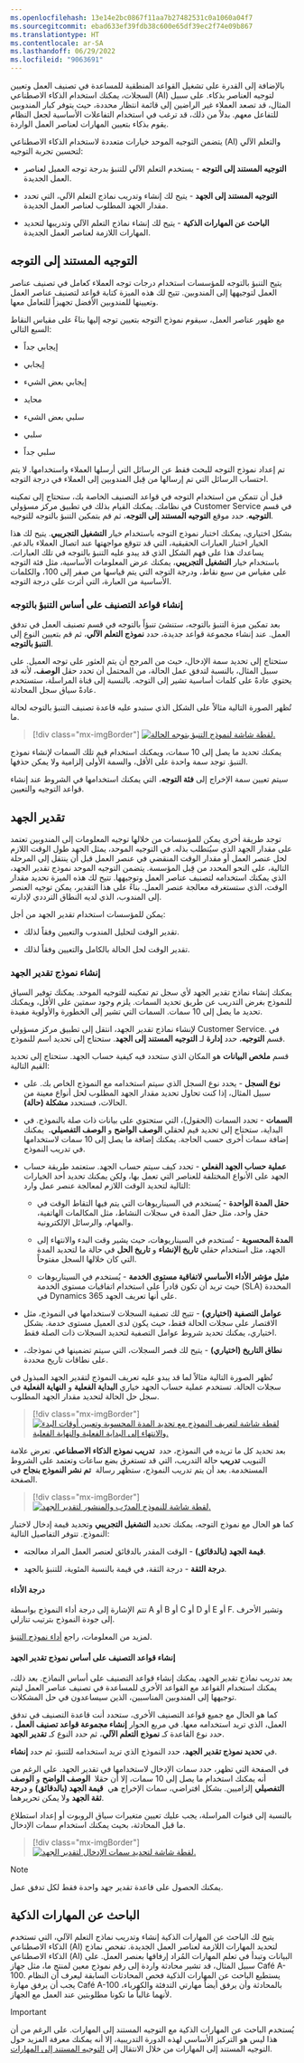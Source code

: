 ```yaml
---
ms.openlocfilehash: 13e14e2bc0867f11aa7b27482531c0a1060a04f7
ms.sourcegitcommit: ebad633ef39fdb38c600e65df39ec2f74e09b867
ms.translationtype: HT
ms.contentlocale: ar-SA
ms.lasthandoff: 06/29/2022
ms.locfileid: "9063691"
---
```

بالإضافة إلى القدرة على تشغيل القواعد المنطقية للمساعدة في تصنيف العمل وتعيين السجلات، يمكنك استخدام الذكاء الاصطناعي (AI) لتوجيه العناصر بذكاء. على سبيل المثال، قد تصعد العملاء غير الراضين إلى قائمة انتظار محددة، حيث يتوفر كبار المندوبين للتفاعل معهم. بدلاً من ذلك، قد ترغب في استخدام التفاعلات الأساسية لجعل النظام يقوم بذكاء بتعيين المهارات لعناصر العمل الواردة.

يتضمن التوجيه الموحد خيارات متعددة لاستخدام الذكاء الاصطناعي (AI) والتعلم الآلي لتحسين تجربة التوجيه:

- **التوجيه المستند إلى التوجه‬** - يستخدم التعلم الآلي للتنبؤ بدرجة توجه العميل لعناصر العمل الجديدة.

- **التوجيه المستند إلى الجهد‬** - يتيح لك إنشاء وتدريب نماذج التعلم الآلي، التي تحدد مقدار الجهد المطلوب لعناصر العمل الجديدة.

- **الباحث عن المهارات الذكية‬** - يتيح لك إنشاء نماذج التعلم الآلي وتدريبها لتحديد المهارات اللازمة لعناصر العمل الجديدة.

## <a name="sentiment-based-routing"></a>التوجيه المستند إلى التوجه

يتيح التنبؤ بالتوجه‬ للمؤسسات استخدام درجات توجه العملاء كعامل في تصنيف عناصر العمل لتوجيهها إلى المندوبين. تتيح لك هذه الميزة كتابة قواعد لتصنيف عناصر العمل وتعيينها للمندوبين الأفضل تجهيزاً للتعامل معها.

مع ظهور عناصر العمل، سيقوم نموذج التوجه بتعيين توجه إليها بناءً على مقياس النقاط السبع التالي:

- إيجابي جداً

- إيجابي

- إيجابي بعض الشيء

- محايد

- سلبي بعض الشيء

- سلبي

- سلبي جداً

تم إعداد نموذج التوجه للبحث فقط عن الرسائل التي أرسلها العملاء واستخدامها. لا يتم احتساب الرسائل التي تم إرسالها من قِبل المندوبين إلى العملاء في درجة التوجه.

قبل أن تتمكن من استخدام التوجه في قواعد التصنيف الخاصة بك، ستحتاج إلى تمكينه في نظامك. يمكنك القيام بذلك في تطبيق مركز مسؤولي Customer Service في قسم **التوجيه**. حدد موقع **‏‫التوجيه المستند إلى التوجه‬**، ثم قم بتمكين التنبؤ بالتوجه للتوجيه.

بشكل اختياري، يمكنك اختبار نموذج التوجه باستخدام خيار **التشغيل التجريبي**. يتيح لك هذا الخيار اختبار العبارات الحقيقية، التي قد تتوقع مواجهتها عند اتصال العملاء بالدعم. يساعدك هذا على فهم الشكل الذي قد يبدو عليه التنبؤ بالتوجه في تلك العبارات. باستخدام خيار **التشغيل التجريبي**، يمكنك عرض المعلومات الأساسية، مثل فئة التوجه على مقياس من سبع نقاط، ودرجة التوجه التي يتم قياسها من صفر إلى 100، والكلمات الأساسية من العبارة، التي أثرت على درجة التوجه.

### <a name="create-classification-rules-based-on-sentiment-prediction"></a>إنشاء قواعد التصنيف على أساس التنبؤ بالتوجه

بعد تمكين ميزة التنبؤ بالتوجه، ستنشئ تنبؤاً بالتوجه في قسم تصنيف العمل في تدفق العمل. عند إنشاء مجموعة قواعد جديدة، حدد **نموذج التعلم الآلي**، ثم قم بتعيين النوع إلى **التنبؤ بالتوجه**.

ستحتاج إلى تحديد سمة الإدخال، حيث من المرجح أن يتم العثور على توجه العميل. على سبيل المثال، بالنسبة لتدفق عمل الحالة، من المحتمل أن تحدد حقل **الوصف**، لأنه قد يحتوي عادةً على كلمات أساسية تشير إلى التوجه. بالنسبة إلى قناة المراسلة، ستستخدم عادةً سياق سجل المحادثة.

تُظهر الصورة التالية مثالاً على الشكل الذي ستبدو عليه قاعدة تصنيف التنبؤ بالتوجه لحالة ما.

> [!div class="mx-imgBorder"]
> [![لقطة شاشة لنموذج التنبؤ بتوجه الحالة.](../media/sentiment.png)](../media/sentiment.png#lightbox)

يمكنك تحديد ما يصل إلى 10 سمات، ويمكنك استخدام قيم تلك السمات لإنشاء نموذج التنبؤ. توجد سمة واحدة على الأقل، والسمة الأولى إلزامية ولا يمكن حذفها.

سيتم تعيين سمة الإخراج إلى **فئة التوجه**، التي يمكنك استخدامها في الشروط عند إنشاء قواعد التوجيه والتعيين.

## <a name="effort-estimation"></a>تقدير الجهد

توجد طريقة أخرى يمكن للمؤسسات من خلالها توجيه المعلومات إلى المندوبين تعتمد على مقدار الجهد الذي سيُتطلب بذله. في التوجيه الموحد، يمثل الجهد طول الوقت اللازم لحل عنصر العمل أو مقدار الوقت المنقضي في عنصر العمل قبل أن ينتقل إلى المرحلة التالية، على النحو المحدد من قِبل المؤسسة. يتضمن التوجيه الموحد نموذج تقدير الجهد، الذي يمكنك استخدامه لتصنيف عناصر العمل وتوجيهها. تتيح لك هذه الميزة تحديد مقدار الوقت، الذي ستستغرقه معالجة عنصر العمل. بناءً على هذا التقدير، يمكن توجيه العنصر إلى المندوب، الذي لديه النطاق الترددي لإدارته.

يمكن للمؤسسات استخدام تقدير الجهد من أجل:

- تقدير الوقت لتحليل المندوب والتعيين وفقاً لذلك.

- تقدير الوقت لحل الحالة بالكامل والتعيين وفقاً لذلك.

### <a name="create-an-effort-estimation-model"></a>إنشاء نموذج تقدير الجهد

يمكنك إنشاء نماذج تقدير الجهد لأي سجل تم تمكينه للتوجيه الموحد. يمكنك توفير السياق للنموذج بغرض التدريب عن طريق تحديد السمات. يلزم وجود سمتين على الأقل، ويمكنك تحديد ما يصل إلى 10 سمات. السمات التي تشير إلى الخطورة والأولوية مفيدة.

لإنشاء نماذج تقدير الجهد، انتقل إلى تطبيق مركز مسؤولي Customer Service‬. في قسم **التوجيه**، حدد **إدارة** لـ **التوجيه المستند إلى الجهد**. ستحتاج إلى تحديد اسم للنموذج.

قسم **ملخص البيانات** هو المكان الذي ستحدد فيه كيفية حساب الجهد. ستحتاج إلى تحديد القيم التالية:

- **نوع السجل** - يحدد نوع السجل الذي سيتم استخدامه مع النموذج الخاص بك. على سبيل المثال، إذا كنت تحاول تحديد مقدار الجهد المطلوب لحل أنواع معينة من الحالات، فستحدد **مشكلة (حالة)**.

- **السمات** - تحدد السمات (الحقول)، التي ستحتوي على بيانات ذات صلة بالنموذج. في البداية، ستحتاج إلى تحديد قيم لحقلي **الوصف الواضح** و **الوصف التفصيلي.**  
  يمكنك إضافة سمات أخرى حسب الحاجة. يمكنك إضافة ما يصل إلى 10 سمات لاستخدامها في تدريب النموذج.

- **عملية حساب الجهد الفعلي‬** - تحدد كيف سيتم حساب الجهد. ستعتمد طريقة حساب الجهد على الأنواع المختلفة للعناصر التي تعمل بها، ولكن يمكنك تحديد أحد الخيارات التالية لتحديد الوقت اللازم لمعالجة عنصر عمل وارد:

  - **حقل المدة الواحدة‬** - يُستخدم في السيناريوهات التي يتم فيها التقاط الوقت في حقل واحد، مثل حقل المدة في سجلات النشاط، مثل المكالمات الهاتفية، والمهام، والرسائل الإلكترونية.

  - **المدة المحسوبة** - تُستخدم في السيناريوهات، حيث يشير وقت البدء والانتهاء إلى الجهد، مثل استخدام حقلي **تاريخ الإنشاء** و **تاريخ الحل** في حالة ما لتحديد المدة التي كان خلالها السجل مفتوحاً.

  - **مثيل مؤشر الأداء الأساسي لاتفاقية مستوى الخدمة** - يُستخدم في السيناريوهات حيث تريد أن تكون قادراً على استخدام اتفاقيات مستوى الخدمة (SLA) المحددة في Dynamics 365 على أنها تعريف الجهد.

- **عوامل التصفية (اختياري)** - تتيح لك تصفية السجلات لاستخدامها في النموذج، مثل الاقتصار على سجلات الحالة فقط، حيث يكون لدى العميل مستوى خدمة. 
  بشكل اختياري، يمكنك تحديد شروط عوامل التصفية لتحديد السجلات ذات الصلة فقط.

- **نطاق التاريخ (اختياري)** - يتيح لك قصر السجلات، التي سيتم تضمينها في نموذجك، على نطاقات تاريخ محددة.

تُظهر الصورة التالية مثالاً لما قد يبدو عليه تعريف النموذج لتقدير الجهد المبذول في سجلات الحالة. تستخدم عملية حساب الجهد خياري **البداية الفعلية** و **النهاية الفعلية** في سجل حل الحالة لتحديد مقدار الجهد المطلوب.

> [!div class="mx-imgBorder"]
> [![لقطة شاشة لتعريف النموذج مع تحديد المدة المحسوبة وتعيين أوقات البدء والانتهاء إلى البداية الفعلية والنهاية الفعلية.](../media/effort-estimation.png)](../media/effort-estimation.png#lightbox)

بعد تحديد كل ما تريده في النموذج، حدد 
**تدريب نموذج الذكاء الاصطناعي**. تعرض علامة التبويب **تدريب** حالة التدريب، التي قد تستغرق بضع ساعات وتعتمد على الشروط المستخدمة. بعد أن يتم تدريب النموذج، ستظهر رسالة 
**تم نشر النموذج بنجاح‬** في الصفحة.

> [!div class="mx-imgBorder"]
> [![لقطة شاشة للنموذج المدرّب والمنشور لتقدير الجهد.](../media/training.png)](../media/training.png#lightbox)

كما هو الحال مع نموذج التوجه، يمكنك تحديد **التشغيل التجريبي** وتحديد قيمة إدخال لاختبار النموذج. تتوفر التفاصيل التالية:

- **قيمة الجهد (بالدقائق)** - الوقت المقدر بالدقائق لعنصر العمل المراد معالجته.

- **درجة الثقة** - درجة الثقة، في قيمة بالنسبة المئوية، للتنبؤ بالجهد.

#### <a name="performance-grade"></a>درجة الأداء

تتم الإشارة إلى درجة أداء النموذج بواسطة A أو B أو C أو D أو E أو F. وتشير الأحرف إلى جودة النموذج بترتيب تنازلي.

لمزيد من المعلومات، راجع [أداء نموذج التنبؤ](/ai-builder/prediction-performance/?azure-portal=true).

#### <a name="create-classification-rules-based-on-effort-estimation-model"></a>إنشاء قواعد التصنيف على أساس نموذج تقدير الجهد

بعد تدريب نماذج تقدير الجهد، يمكنك إنشاء قواعد التصنيف على أساس النماذج. بعد ذلك، يمكنك استخدام القواعد مع القواعد الأخرى للمساعدة في تصنيف عناصر العمل ليتم توجيهها إلى المندوبين المناسبين، الذين سيساعدون في حل المشكلات.

كما هو الحال مع جميع قواعد التصنيف الأخرى، ستحدد أنت قاعدة التصنيف في تدفق العمل، الذي تريد استخدامه معها. في مربع الحوار **إنشاء مجموعة قواعد تصنيف العمل‬** ، حدد نوع القاعدة كـ **نموذج التعلم الآلي‬**، ثم حدد النوع كـ **تقدير الجهد**.

في **تحديد نموذج تقدير الجهد‬**، حدد النموذج الذي تريد استخدامه للتنبؤ، ثم حدد **إنشاء**.

في الصفحة التي تظهر، حدد سمات الإدخال لاستخدامها في تقدير الجهد. على الرغم من أنه يمكنك استخدام ما يصل إلى 10 سمات، إلا أن حقلا 
**الوصف الواضح** و **الوصف التفصيلي** إلزاميين. بشكل افتراضي، سمات الإخراج هي 
**قيمة الجهد (بالدقائق)** و **درجة ثقة الجهد** ولا يمكن تحريرهما.

بالنسبة إلى قنوات المراسلة، يجب عليك تعيين متغيرات سياق الروبوت أو إعداد استطلاع ما قبل المحادثة، بحيث يمكنك استخدام سمات الإدخال.

> [!div class="mx-imgBorder"]
> [![لقطة شاشة لتحديد سمات الإدخال لتقدير الجهد.](../media/work-effort-estimate.png)](../media/work-effort-estimate.png#lightbox)

> [!NOTE]
> يمكنك الحصول على قاعدة تقدير جهد واحدة فقط لكل تدفق عمل.

## <a name="intelligent-skill-finder"></a>الباحث عن المهارات الذكية

يتيح لك الباحث عن المهارات الذكية إنشاء وتدريب نماذج التعلم الآلي، التي تستخدم الذكاء الاصطناعي (AI) لتحديد المهارات اللازمة لعناصر العمل الجديدة. تفحص نماذج الذكاء الاصطناعي (AI) البيانات وتبدأ في تعلم المهارات المُراد إرفاقها بعنصر العمل. على سبيل المثال، قد تشير محادثة واردة إلى رقم نموذج معين لمنتج ما، مثل جهاز Café A-100. يستطيع الباحث عن المهارات الذكية فحص المحادثات السابقة ليعرف أن النظام يجب أن يرفق مهارة Café A-100 بالمحادثة وأن يرفق أيضاً مهارتي التدفئة والكهرباء، لأنهما غالباً ما تكونا مطلوبتين عند العمل مع الجهاز.

> [!IMPORTANT]
> يُستخدم الباحث عن المهارات الذكية مع التوجيه المستند إلى المهارات. على الرغم من أن هذا ليس هو التركيز الأساسي لهذه الدورة التدريبية، إلا أنه يمكنك معرفة المزيد حول التوجيه المستند إلى المهارات من خلال الانتقال إلى [التوجيه المستند إلى المهارات](/dynamics365/customer-service/overview-skill-work-distribution/?azure-portal=true).
